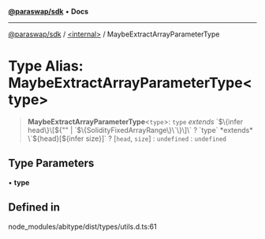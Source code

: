 [**@paraswap/sdk**](../../README.md) • **Docs**

***

[@paraswap/sdk](../../globals.md) / [\<internal\>](../README.md) / MaybeExtractArrayParameterType

# Type Alias: MaybeExtractArrayParameterType\<type\>

> **MaybeExtractArrayParameterType**\<`type`\>: `type` *extends* \`$\{infer head\}\[$\{"" \| \`$\{SolidityFixedArrayRange\}\`\}\]\` ? `type` *extends* \`$\{head\}\[$\{infer size\}\]\` ? [`head`, `size`] : `undefined` : `undefined`

## Type Parameters

• **type**

## Defined in

node\_modules/abitype/dist/types/utils.d.ts:61
